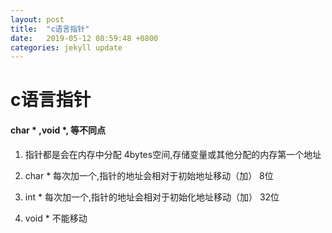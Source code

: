 ```yaml
---
layout: post
title:  "c语言指针"
date:   2019-05-12 08:59:48 +0800
categories: jekyll update
---
```




# c语言指针

#### char * ,void *, 等不同点

1. 指针都是会在内存中分配 4bytes空间,存储变量或其他分配的内存第一个地址

2. char * 每次加一个,指针的地址会相对于初始地址移动（加） 8位

3. int * 每次加一个,指针的地址会相对于初始化地址移动（加） 32位

4. void *  不能移动

